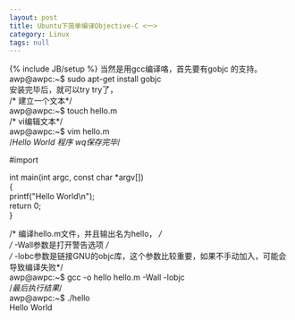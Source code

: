 ```yaml
---
layout: post
title: Ubuntu下简单编译Objective-C <一>
category: Linux
tags: null
---
```

{% include JB/setup %}
当然是用gcc编译咯，首先要有gobjc 的支持。  
     awp@awpc:~$ sudo apt-get install gobjc   
安装完毕后，就可以try try了，  
   /* 建立一个文本*/  
     awp@awpc:~$ touch hello.m   
   /* vi编辑文本*/  
     awp@awpc:~$ vim hello.m    
   /*Hello World 程序 wq保存完毕*/  
       
#import  
  
int main(int argc, const char *argv[])  
{  
printf("Hello World\n");  
return 0;  
}  
   
   /* 编译hello.m文件，并且输出名为hello， */  
   /* -Wall参数是打开警告选项 */  
   /* -lobc参数是链接GNU的objc库，这个参数比较重要，如果不手动加入，可能会导致编译失败*/  
     awp@awpc:~$ gcc -o hello hello.m -Wall -lobjc   
   /*最后执行结果*/  
     awp@awpc:~$ ./hello  
Hello World  
 